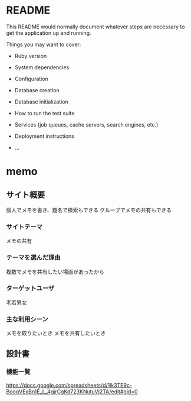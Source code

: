 # README

This README would normally document whatever steps are necessary to get the
application up and running.

Things you may want to cover:

* Ruby version

* System dependencies

* Configuration

* Database creation

* Database initialization

* How to run the test suite

* Services (job queues, cache servers, search engines, etc.)

* Deployment instructions

* ...
# memo

## サイト概要
個人でメモを書き、題名で検索もできる
グループでメモの共有もできる

### サイトテーマ
メモの共有

### テーマを選んだ理由
複数でメモを共有したい場面があったから

### ターゲットユーザ
老若男女

### 主な利用シーン
メモを取りたいとき
メモを共有したいとき

## 設計書

### 機能一覧
https://docs.google.com/spreadsheets/d/1jk3TE9c-BooqVExBn1E_L_4gjrCgKd723KNutuVj2TA/edit#gid=0
